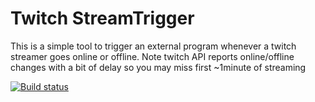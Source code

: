 # Twitch StreamTrigger
This is a simple tool to trigger an external program whenever a twitch streamer goes online or offline.
Note twitch API reports online/offline changes with a bit of delay so you may miss first ~1minute of streaming


[![Build status](https://ci.appveyor.com/api/projects/status/99fy9a6nx2kylt94?svg=true)](https://ci.appveyor.com/project/DexterHaslem/streamtrigger)
